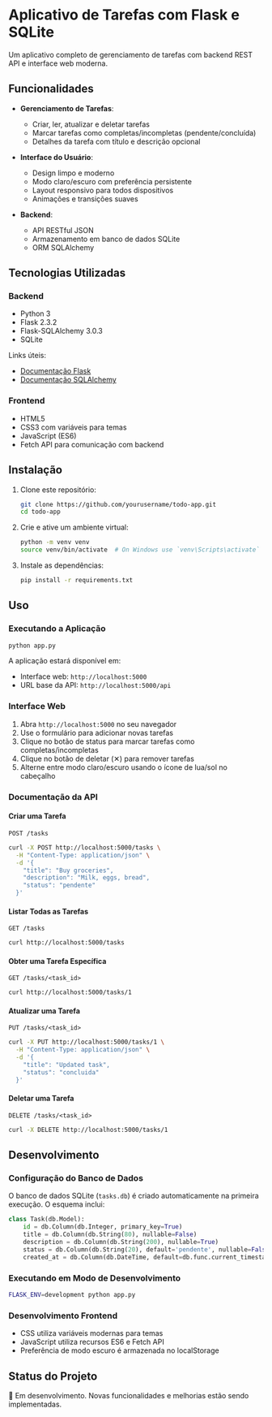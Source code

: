 # Aplicativo de Tarefas com Flask e SQLite

Um aplicativo completo de gerenciamento de tarefas com backend REST API e interface web moderna.


## Funcionalidades

- **Gerenciamento de Tarefas**:
  - Criar, ler, atualizar e deletar tarefas
  - Marcar tarefas como completas/incompletas (pendente/concluída)
  - Detalhes da tarefa com título e descrição opcional

- **Interface do Usuário**:
  - Design limpo e moderno
  - Modo claro/escuro com preferência persistente
  - Layout responsivo para todos dispositivos
  - Animações e transições suaves

- **Backend**:
  - API RESTful JSON
  - Armazenamento em banco de dados SQLite
  - ORM SQLAlchemy

## Tecnologias Utilizadas

### Backend
- Python 3
- Flask 2.3.2
- Flask-SQLAlchemy 3.0.3
- SQLite

Links úteis:
- [Documentação Flask](https://flask.palletsprojects.com/)
- [Documentação SQLAlchemy](https://docs.sqlalchemy.org/)

### Frontend
- HTML5
- CSS3 com variáveis para temas
- JavaScript (ES6)
- Fetch API para comunicação com backend

## Instalação

1. Clone este repositório:
   ```bash
   git clone https://github.com/yourusername/todo-app.git
   cd todo-app
   ```

2. Crie e ative um ambiente virtual:
   ```bash
   python -m venv venv
   source venv/bin/activate  # On Windows use `venv\Scripts\activate`
   ```

3. Instale as dependências:
   ```bash
   pip install -r requirements.txt
   ```

## Uso

### Executando a Aplicação
```bash
python app.py
```

A aplicação estará disponível em:
- Interface web: `http://localhost:5000`
- URL base da API: `http://localhost:5000/api`

### Interface Web
1. Abra `http://localhost:5000` no seu navegador
2. Use o formulário para adicionar novas tarefas
3. Clique no botão de status para marcar tarefas como completas/incompletas
4. Clique no botão de deletar (✕) para remover tarefas
5. Alterne entre modo claro/escuro usando o ícone de lua/sol no cabeçalho

### Documentação da API

#### Criar uma Tarefa
`POST /tasks`
```bash
curl -X POST http://localhost:5000/tasks \
  -H "Content-Type: application/json" \
  -d '{
    "title": "Buy groceries",
    "description": "Milk, eggs, bread",
    "status": "pendente"
  }'
```

#### Listar Todas as Tarefas
`GET /tasks`
```bash
curl http://localhost:5000/tasks
```

#### Obter uma Tarefa Específica
`GET /tasks/<task_id>`
```bash
curl http://localhost:5000/tasks/1
```

#### Atualizar uma Tarefa
`PUT /tasks/<task_id>`
```bash
curl -X PUT http://localhost:5000/tasks/1 \
  -H "Content-Type: application/json" \
  -d '{
    "title": "Updated task",
    "status": "concluida"
  }'
```

#### Deletar uma Tarefa
`DELETE /tasks/<task_id>`
```bash
curl -X DELETE http://localhost:5000/tasks/1
```

## Desenvolvimento

### Configuração do Banco de Dados
O banco de dados SQLite (`tasks.db`) é criado automaticamente na primeira execução. O esquema inclui:

```python
class Task(db.Model):
    id = db.Column(db.Integer, primary_key=True)
    title = db.Column(db.String(80), nullable=False)
    description = db.Column(db.String(200), nullable=True)
    status = db.Column(db.String(20), default='pendente', nullable=False)
    created_at = db.Column(db.DateTime, default=db.func.current_timestamp())
```

### Executando em Modo de Desenvolvimento
```bash
FLASK_ENV=development python app.py
```

### Desenvolvimento Frontend
- CSS utiliza variáveis modernas para temas
- JavaScript utiliza recursos ES6 e Fetch API
- Preferência de modo escuro é armazenada no localStorage

## Status do Projeto

🚧 Em desenvolvimento. Novas funcionalidades e melhorias estão sendo implementadas.
